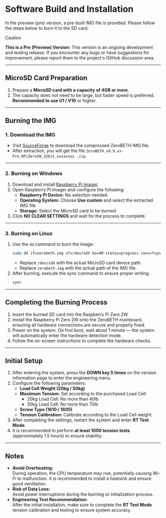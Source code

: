 
# Software Build and Installation

In the preview (pre) version, a pre-built IMG file is provided. Please follow the steps below to burn it to the SD card.

> [!CAUTION]  
> **This is a Pre (Preview) Version:** This version is an ongoing development and testing release. If you encounter any bugs or have suggestions for improvement, please report them to the project's GitHub discussion area.  
---

## MicroSD Card Preparation

1. Prepare a **MicroSD card with a capacity of 4GB or more**.  
2. The capacity does not need to be large, but faster speed is preferred. **Recommended to use U1 / V10** or higher.  

---

## Burning the IMG

### 1. Download the IMG

- Visit [SourceForge](https://sourceforge.net/projects/zerobeth/files/) to download the compressed ZeroBETH IMG file.
- After extraction, you will get the file `ZeroBETH_v0.9.xx-Pre_RPiZero2W_32bit_xxxxxxxx .zip`.  

---

### 2. Burning on Windows

1. Download and install [Raspberry Pi Imager](https://www.raspberrypi.com/software/).
2. Open Raspberry Pi Imager and configure the following:  
   - **Raspberry Pi Device:** No selection needed  
   - **Operating System:** Choose **Use custom** and select the extracted IMG file  
   - **Storage:** Select the MicroSD card to be burned  
3. Click **NO CLEAR SETTINGS** and wait for the process to complete.  

---

### 3. Burning on Linux

1. Use the `dd` command to burn the image:  
   ```bash
   sudo dd if=zerobeth.img of=/dev/sdX bs=4M status=progress conv=fsync
   ```
   - Replace `/dev/sdX` with the actual MicroSD card device path.  
   - Replace `zerobeth.img` with the actual path of the IMG file.  
2. After burning, execute the sync command to ensure proper writing:  
   ```bash
   sync
   ```  

---

## Completing the Burning Process

1. Insert the burned SD card into the Raspberry Pi Zero 2W.  
2. Install the Raspberry Pi Zero 2W onto the ZeroBETH mainboard, ensuring all hardware connections are secure and properly fixed.  
3. Power on the system. On first boot, wait about 1 minute — the system will automatically enter the hardware detection mode.  
4. Follow the on-screen instructions to complete the hardware checks.  

---

## Initial Setup

1. After entering the system, press the **DOWN key 5 times** on the version information page to enter the engineering menu.  
2. Configure the following parameters:  
   - **Load Cell Weight (20kg / 50kg)**  
   - **Maximum Tension:** Set according to the purchased Load Cell:  
     - 20kg Load Cell: No more than 40lb  
     - 50kg Load Cell: No more than 70lb  
   - **Screw Type (1610 / 1605)**  
   - **Tension Calibration:** Calibrate according to the Load Cell weight.  
3. After completing the settings, restart the system and enter **RT Test Mode**.  
4. It is recommended to perform **at least 1000 tension tests** (approximately 1.5 hours) to ensure stability.  

---

## Notes

- **Avoid Overheating:**  
  During operation, the CPU temperature may rise, potentially causing Wi-Fi to malfunction. It is recommended to install a heatsink and ensure good ventilation.  
- **Risk of Data Loss:**  
  Avoid power interruptions during the burning or initialization process.  
- **Engineering Test Recommendation:**  
  After the initial installation, make sure to complete the **RT Test Mode** tension calibration and testing to ensure system accuracy.  

